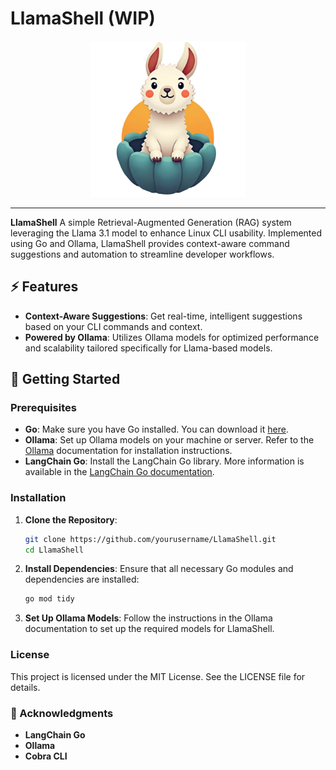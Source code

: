 
# LlamaShell (WIP)

<div align="center">
	<img width=250 src="assets/logo.png">
</div>

----

**LlamaShell** A simple Retrieval-Augmented Generation (RAG) system leveraging the Llama 3.1 model to enhance Linux CLI usability. Implemented using Go and Ollama, LlamaShell provides context-aware command suggestions and automation to streamline developer workflows.

## ⚡ Features

-   **Context-Aware Suggestions**: Get real-time, intelligent suggestions based on your CLI commands and context.
-   **Powered by Ollama**: Utilizes Ollama models for optimized performance and scalability tailored specifically for Llama-based models.


## 🎉 Getting Started

### Prerequisites

-   **Go**: Make sure you have Go installed. You can download it [here](https://golang.org/dl/).
-   **Ollama**: Set up Ollama models on your machine or server. Refer to the [Ollama](https://ollama.com/) documentation for installation instructions.
-   **LangChain Go**: Install the LangChain Go library. More information is available in the [LangChain Go documentation](https://github.com/langchain-ai/langchain-go).

### Installation

1.  **Clone the Repository**:
    ```bash
    git clone https://github.com/yourusername/LlamaShell.git 
    cd LlamaShell
    ```
2. **Install Dependencies**: Ensure that all necessary Go modules and dependencies are installed:
	```bash
	go mod tidy
3.   **Set Up Ollama Models**: Follow the instructions in the Ollama documentation to set up the required models for LlamaShell.
    
### License

This project is licensed under the MIT License. See the LICENSE file for details.

### 🔗 Acknowledgments

-   **LangChain Go**
-   **Ollama**
-   **Cobra CLI**